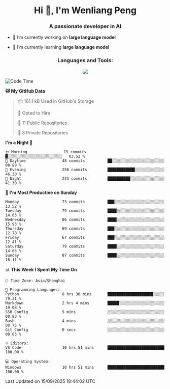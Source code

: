 <h1 align="center">Hi 👋, I'm Wenliang Peng</h1>
<h3 align="center">A passionate developer in AI</h3>

- 🔭 I’m currently working on **large language model**

- 🌱 I’m currently learning **large language model**

<!-- <h3 align="left">Connect with me:</h3> -->
<!-- <p align="left">
</p> -->

<h3 align="center">Languages and Tools:</h3>
<p align="center">
  <a href="https://skillicons.dev">
    <img src="https://skillicons.dev/icons?i=cpp,ros,docker,azure,git,linux,py,pytorch,cmake,githubactions,powershell,md&perline=6" />
  </a>
</p>


<!-- <p><img align="center" src="https://github-readme-stats.vercel.app/api/top-langs?username=bpwl0121&show_icons=true&locale=en&layout=compact" alt="bpwl0121" /></p> -->

<!-- <p><img align="center" src="https://github-readme-streak-stats.herokuapp.com/?user=bpwl0121&" alt="bpwl0121" /></p> -->

<!--START_SECTION:waka-->
![Code Time](http://img.shields.io/badge/Code%20Time-423%20hrs%201%20min-blue)

**🐱 My GitHub Data** 

> 📦 161.1 kB Used in GitHub's Storage 
 > 
> 💼 Opted to Hire
 > 
> 📜 11 Public Repositories 
 > 
> 🔑 8 Private Repositories 
 > 
**I'm a Night 🦉** 

```text
🌞 Morning                19 commits          █░░░░░░░░░░░░░░░░░░░░░░░░   03.52 % 
🌆 Daytime                48 commits          ██░░░░░░░░░░░░░░░░░░░░░░░   08.89 % 
🌃 Evening                250 commits         ████████████░░░░░░░░░░░░░   46.30 % 
🌙 Night                  223 commits         ██████████░░░░░░░░░░░░░░░   41.30 % 
```
📅 **I'm Most Productive on Sunday** 

```text
Monday                   73 commits          ███░░░░░░░░░░░░░░░░░░░░░░   13.52 % 
Tuesday                  79 commits          ████░░░░░░░░░░░░░░░░░░░░░   14.63 % 
Wednesday                86 commits          ████░░░░░░░░░░░░░░░░░░░░░   15.93 % 
Thursday                 69 commits          ███░░░░░░░░░░░░░░░░░░░░░░   12.78 % 
Friday                   67 commits          ███░░░░░░░░░░░░░░░░░░░░░░   12.41 % 
Saturday                 79 commits          ████░░░░░░░░░░░░░░░░░░░░░   14.63 % 
Sunday                   87 commits          ████░░░░░░░░░░░░░░░░░░░░░   16.11 % 
```


📊 **This Week I Spent My Time On** 

```text
🕑︎ Time Zone: Asia/Shanghai

💬 Programming Languages: 
Python                   8 hrs 36 mins       ████████████████████░░░░░   79.31 % 
Markdown                 2 hrs 4 mins        █████░░░░░░░░░░░░░░░░░░░░   19.08 % 
SSH Config               5 mins              ░░░░░░░░░░░░░░░░░░░░░░░░░   00.83 % 
Bash                     4 mins              ░░░░░░░░░░░░░░░░░░░░░░░░░   00.75 % 
Git Config               0 secs              ░░░░░░░░░░░░░░░░░░░░░░░░░   00.03 % 

🔥 Editors: 
VS Code                  10 hrs 51 mins      █████████████████████████   100.00 % 

💻 Operating System: 
Windows                  10 hrs 51 mins      █████████████████████████   100.00 % 
```


 Last Updated on 15/09/2025 18:44:02 UTC
<!--END_SECTION:waka-->
